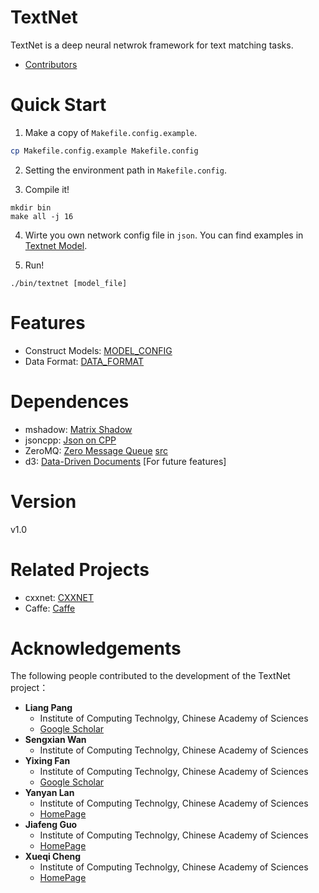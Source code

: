 TextNet
======

TextNet is a deep neural netwrok framework for text matching tasks. 

* [Contributors](https://github.com/pl8787/textnet-release/graphs/contributors)

Quick Start
=====
1. Make a copy of `Makefile.config.example`.

  ``` bash
  cp Makefile.config.example Makefile.config
  ```
  
2. Setting the environment path in `Makefile.config`.

3. Compile it!

  ```
  mkdir bin
  make all -j 16
  ```
  
4. Wirte you own network config file in `json`. 
   You can find examples in [Textnet Model](https://github.com/pl8787/textnet-model).
   
5. Run!
  ```
  ./bin/textnet [model_file]
  ```

Features
=====

* Construct Models: [MODEL_CONFIG](MODEL_CONFIG.md)
* Data Format: [DATA_FORMAT](DATA_FORMAT.md)

Dependences
=====
* mshadow: [Matrix Shadow](https://github.com/dmlc/mshadow)
* jsoncpp: [Json on CPP](https://github.com/open-source-parsers/jsoncpp)
* ZeroMQ: [Zero Message Queue](http://zeromq.org/) [src](https://github.com/zeromq/libzmq)
* d3: [Data-Driven Documents](http://d3js.org/) [For future features]

Version
======
v1.0

Related Projects
=====
* cxxnet: [CXXNET](https://github.com/dmlc/cxxnet)
* Caffe: [Caffe](https://github.com/BVLC/caffe)

Acknowledgements
=====
The following people contributed to the development of the TextNet project：

- **Liang Pang** 
    - Institute of Computing Technolgy, Chinese Academy of Sciences
    - [Google Scholar](https://scholar.google.com/citations?user=1dgQHBkAAAAJ&hl=zh-CN)
- **Sengxian Wan**
    - Institute of Computing Technolgy, Chinese Academy of Sciences
- **Yixing Fan**
    - Institute of Computing Technolgy, Chinese Academy of Sciences
    - [Google Scholar](https://scholar.google.com/citations?user=w5kGcUsAAAAJ&hl=en)
- **Yanyan Lan**
    - Institute of Computing Technolgy, Chinese Academy of Sciences
    - [HomePage](http://www.bigdatalab.ac.cn/~lanyanyan/)
- **Jiafeng Guo**
    - Institute of Computing Technolgy, Chinese Academy of Sciences
    - [HomePage](http://www.bigdatalab.ac.cn/~gjf/)
- **Xueqi Cheng**
    - Institute of Computing Technolgy, Chinese Academy of Sciences 
    - [HomePage](http://www.bigdatalab.ac.cn/~cxq/)
